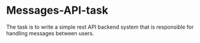 # Messages-API-task
The task is to write a simple rest API backend system that is responsible for handling messages between users.
